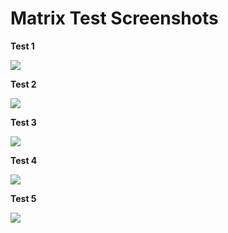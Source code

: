 Matrix Test Screenshots
==========================

**Test 1**

![](https://github.com/asu-cis-355/matrix/blob/master/DatabaseTests/proof1.jpg)

**Test 2**

![](https://github.com/asu-cis-355/matrix/blob/master/DatabaseTests/proof2.jpg)

**Test 3**

![](https://github.com/asu-cis-355/matrix/blob/master/DatabaseTests/proof3.jpg)

**Test 4**

![](https://github.com/asu-cis-355/matrix/blob/master/DatabaseTests/proof4.jpg)

**Test 5**

![](https://github.com/asu-cis-355/matrix/blob/master/DatabaseTests/proof5.jpg)
